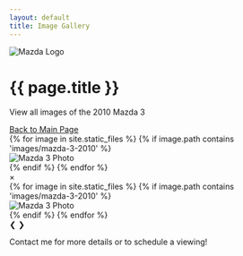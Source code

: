 ```yaml
---
layout: default
title: Image Gallery
---
```


<div class="section header-section">
  <img src="{{ site.baseurl }}/images/mazda-logo.png" alt="Mazda Logo" class="mazda-logo">
  <h1>{{ page.title }}</h1>
  <p>View all images of the 2010 Mazda 3</p>
  <a href="{{ site.baseurl }}/" class="view-more">Back to Main Page</a>
</div>

<div class="section main-content gallery-page">
  <div class="gallery-section">
    <div class="image-grid">
      {% for image in site.static_files %}
        {% if image.path contains 'images/mazda-3-2010' %}
          <div class="image-item">
            <img src="{{ site.baseurl }}{{ image.path }}" alt="Mazda 3 Photo" loading="lazy" onclick="openLightbox(this)" />
          </div>
        {% endif %}
      {% endfor %}
    </div>
  </div>
</div>

<div id="lightbox" class="lightbox">
  <span class="close cursor" onclick="closeLightbox()">&times;</span>
  <div class="lightbox-content">
    {% for image in site.static_files %}
      {% if image.path contains 'images/mazda-3-2010' %}
        <div class="lightbox-slide">
          <img src="{{ site.baseurl }}{{ image.path }}" alt="Mazda 3 Photo">
        </div>
      {% endif %}
    {% endfor %}
  </div>
  <a class="prev" onclick="changeSlide(-1)">&#10094;</a>
  <a class="next" onclick="changeSlide(1)">&#10095;</a>
</div>

<div class="section footer-section">
  <p>Contact me for more details or to schedule a viewing!</p>
</div>

<script>
let slideIndex = 1;

function openLightbox(img) {
  document.getElementById("lightbox").style.display = "block";
  slideIndex = Array.from(img.parentNode.parentNode.children).indexOf(img.parentNode) + 1;
  showSlides(slideIndex);
}

function closeLightbox() {
  document.getElementById("lightbox").style.display = "none";
}

function changeSlide(n) {
  showSlides(slideIndex += n);
}

function showSlides(n) {
  let slides = document.getElementsByClassName("lightbox-slide");
  if (n > slides.length) {slideIndex = 1}
  if (n < 1) {slideIndex = slides.length}
  for (let i = 0; i < slides.length; i++) {
    slides[i].style.display = "none";
  }
  slides[slideIndex-1].style.display = "block";
}
</script>